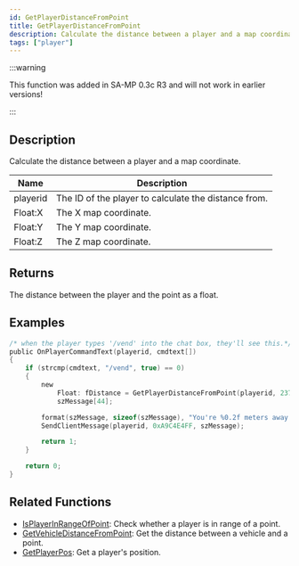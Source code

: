 ```yaml
---
id: GetPlayerDistanceFromPoint
title: GetPlayerDistanceFromPoint
description: Calculate the distance between a player and a map coordinate.
tags: ["player"]
---
```


:::warning

This function was added in SA-MP 0.3c R3 and will not work in earlier versions!

:::

## Description

Calculate the distance between a player and a map coordinate.

| Name     | Description                                          |
| -------- | ---------------------------------------------------- |
| playerid | The ID of the player to calculate the distance from. |
| Float:X  | The X map coordinate.                                |
| Float:Y  | The Y map coordinate.                                |
| Float:Z  | The Z map coordinate.                                |

## Returns

The distance between the player and the point as a float.

## Examples

```c
/* when the player types '/vend' into the chat box, they'll see this.*/
public OnPlayerCommandText(playerid, cmdtext[])
{
    if (strcmp(cmdtext, "/vend", true) == 0)
    {
        new
            Float: fDistance = GetPlayerDistanceFromPoint(playerid, 237.9, 115.6, 1010.2),
            szMessage[44];

        format(szMessage, sizeof(szMessage), "You're %0.2f meters away from the vending machine.", fDistance);
        SendClientMessage(playerid, 0xA9C4E4FF, szMessage);

        return 1;
    }

    return 0;
}
```

## Related Functions

- [IsPlayerInRangeOfPoint](IsPlayerInRangeOfPoint): Check whether a player is in range of a point.
- [GetVehicleDistanceFromPoint](GetVehicleDistanceFromPoint): Get the distance between a vehicle and a point.
- [GetPlayerPos](GetPlayerPos): Get a player's position.
